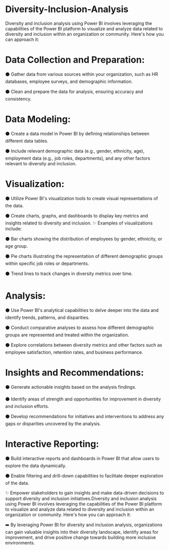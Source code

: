 # Diversity-Inclusion-Analysis

Diversity and inclusion analysis using Power BI involves leveraging the capabilities of the Power BI platform to visualize and analyze data related to diversity and inclusion within an organization or community. Here's how you can approach it:

# Data Collection and Preparation:
⚫ Gather data from various sources within your organization, such as HR databases, employee surveys, and demographic information.

⚫ Clean and prepare the data for analysis, ensuring accuracy and consistency.

# Data Modeling:
⚫ Create a data model in Power BI by defining relationships between different data tables.

⚫ Include relevant demographic data (e.g., gender, ethnicity, age), employment data (e.g., job roles, departments), and any other factors relevant to diversity and inclusion.

# Visualization:
⚫ Utilize Power BI's visualization tools to create visual representations of the data.

⚫ Create charts, graphs, and dashboards to display key metrics and insights related to diversity and inclusion.
  ✨ Examples of visualizations include:
  
⚫ Bar charts showing the distribution of employees by gender, ethnicity, or age group.

⚫ Pie charts illustrating the representation of different demographic groups within specific job roles or departments.

⚫ Trend lines to track changes in diversity metrics over time.

# Analysis:
⚫ Use Power BI's analytical capabilities to delve deeper into the data and identify trends, patterns, and disparities.

⚫ Conduct comparative analyses to assess how different demographic groups are represented and treated within the organization.

⚫ Explore correlations between diversity metrics and other factors such as employee satisfaction, retention rates, and business performance.

# Insights and Recommendations:
⚫ Generate actionable insights based on the analysis findings.

⚫ Identify areas of strength and opportunities for improvement in diversity and inclusion efforts.

⚫ Develop recommendations for initiatives and interventions to address any gaps or disparities uncovered by the analysis.

# Interactive Reporting:
⚫ Build interactive reports and dashboards in Power BI that allow users to explore the data dynamically.

⚫ Enable filtering and drill-down capabilities to facilitate deeper exploration of the data.

✨ Empower stakeholders to gain insights and make data-driven decisions to support diversity and inclusion initiatives.Diversity and inclusion analysis using Power BI involves leveraging the capabilities of the Power BI platform to visualize and analyze data related to diversity and inclusion within an organization or community. Here's how you can approach it: 

➡️ By leveraging Power BI for diversity and inclusion analysis, organizations can gain valuable insights into their diversity landscape, identify areas for improvement, and drive positive change towards building more inclusive environments.

